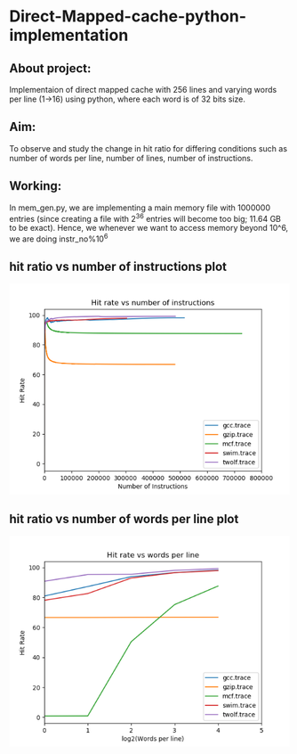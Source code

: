 # Direct-Mapped-cache-python-implementation

## About project:
Implementaion of direct mapped cache with 256 lines and varying words per line (1->16) using python, where each word is of 32 bits size.

## Aim:
To observe and study the change in hit ratio for differing conditions such as number of words per line, number of lines, number of instructions.

## Working:
In mem_gen.py, we are implementing a main memory file with 1000000 entries (since creating a file with 2<sup>36</sup> entries will become too big; 11.64 GB to be exact).
Hence, we whenever we want to access memory beyond 10^6, we are doing instr_no%10<sup>6</sup>

## hit ratio vs number of instructions plot
![Alt text](hit_ratio_ni.png?raw=true "hit ratio varying with number of instructions")

## hit ratio vs number of words per line plot
![Alt text](hit_ratio_wp.png?raw=true "hit ratio varying with change in number of words per line")

